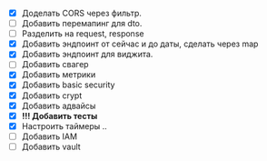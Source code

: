 - [x] Доделать CORS через фильтр.
- [ ] Добавить перемапинг для dto.
- [ ] Разделить на request, response
- [x] Добавить эндпоинт от сейчас и до даты, сделать через map
- [x] Добавить эндпоинт для виджита.
- [ ] Добавить свагер
- [x] Добавить метрики
- [x] Добавить basic security
- [x] Добавить crypt
- [x] Добавить адвайсы
- [x] **!!! Добавить тесты**
- [x] Настроить таймеры .. 
- [ ] Добавить IAM
- [ ] Добавить vault